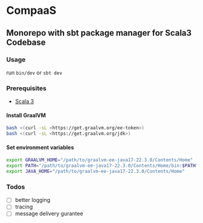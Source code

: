 # CompaaS

## Monorepo with sbt package manager for Scala3 Codebase

### Usage

run `bin/dev` or `sbt dev`

### Prerequisites

- [Scala 3](https://www.scala-lang.org/download/)

#### Install GraalVM

``` bash
bash <(curl -sL <https://get.graalvm.org/ee-token>)
bash <(curl -sL <https://get.graalvm.org/jdk>)
```

#### Set environment variables

``` bash
export GRAALVM_HOME="/path/to/graalvm-ee-java17-22.3.0/Contents/Home"
export PATH="/path/to/graalvm-ee-java17-22.3.0/Contents/Home/bin:$PATH"
export JAVA_HOME="/path/to/graalvm-ee-java17-22.3.0/Contents/Home"
```

### Todos

- [ ] better logging
- [ ] tracing
- [ ] message delivery gurantee
